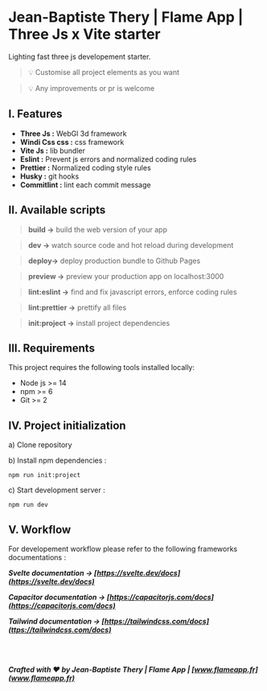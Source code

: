 # Jean-Baptiste Thery | Flame App | Three Js x Vite starter

Lighting fast three js developement starter.

> 💡 Customise all project elements as you want

> 💡 Any improvements or pr is welcome

## I. Features

- **Three Js :** WebGl 3d framework
- **Windi Css css :** css framework
- **Vite Js :** lib bundler
- **Eslint :** Prevent js errors and normalized coding rules
- **Prettier :** Normalized coding style rules
- **Husky :** git hooks
- **Commitlint :** lint each commit message

## II. Available scripts

> **build ->** build the web version of your app

> **dev ->** watch source code and hot reload during development

> **deploy->** deploy production bundle to Github Pages

> **preview ->** preview your production app on localhost:3000

> **lint:eslint ->** find and fix javascript errors, enforce coding rules

> **lint:prettier ->** prettify all files

> **init:project ->** install project dependencies

## III. Requirements

This project requires the following tools installed locally:

- Node js >= 14
- npm >= 6
- Git >= 2

## IV. Project initialization

a) Clone repository

b) Install npm dependencies :

```
npm run init:project
```

c) Start development server :

```
npm run dev
```

## V. Workflow

For developement workflow please refer to the following frameworks documentations :

**_Svelte documentation -> [https://svelte.dev/docs](https://svelte.dev/docs)_**

**_Capacitor documentation -> [https://capacitorjs.com/docs](https://capacitorjs.com/docs)_**

**_Tailwind documentation -> [https://tailwindcss.com/docs](ttps://tailwindcss.com/docs)_**

<br/><br/>

**_Crafted with ❤️ by Jean-Baptiste Thery | Flame App | [www.flameapp.fr](www.flameapp.fr)_**
